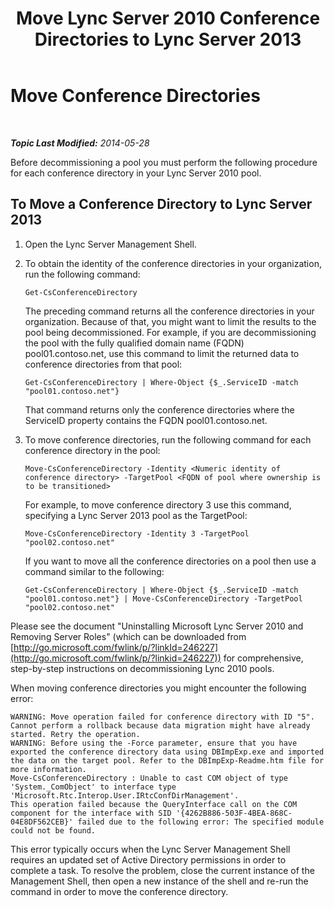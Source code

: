 ﻿---
title: Move Lync Server 2010 Conference Directories to Lync Server 2013
TOCTitle: Move Conference Directories
ms:assetid: 659867e0-ce91-4a95-9787-b1c1566460a8
ms:mtpsurl: https://technet.microsoft.com/en-us/library/Dn727126(v=OCS.15)
ms:contentKeyID: 62387565
ms.date: 07/23/2014
mtps_version: v=OCS.15
---

<div data-xmlns="http://www.w3.org/1999/xhtml">

<div class="topic" data-xmlns="http://www.w3.org/1999/xhtml" data-msxsl="urn:schemas-microsoft-com:xslt" data-cs="http://msdn.microsoft.com/en-us/">

<div data-asp="http://msdn2.microsoft.com/asp">

# Move Conference Directories

</div>

<div id="mainSection">

<div id="mainBody">

<span> </span>

_**Topic Last Modified:** 2014-05-28_

Before decommissioning a pool you must perform the following procedure for each conference directory in your Lync Server 2010 pool.

<div>

## To Move a Conference Directory to Lync Server 2013

1.  Open the Lync Server Management Shell.

2.  To obtain the identity of the conference directories in your organization, run the following command:
    
        Get-CsConferenceDirectory
    
    The preceding command returns all the conference directories in your organization. Because of that, you might want to limit the results to the pool being decommissioned. For example, if you are decommissioning the pool with the fully qualified domain name (FQDN) pool01.contoso.net, use this command to limit the returned data to conference directories from that pool:
    
        Get-CsConferenceDirectory | Where-Object {$_.ServiceID -match "pool01.contoso.net"}
    
    That command returns only the conference directories where the ServiceID property contains the FQDN pool01.contoso.net.

3.  To move conference directories, run the following command for each conference directory in the pool:
    
        Move-CsConferenceDirectory -Identity <Numeric identity of conference directory> -TargetPool <FQDN of pool where ownership is to be transitioned>
    
    For example, to move conference directory 3 use this command, specifying a Lync Server 2013 pool as the TargetPool:
    
        Move-CsConferenceDirectory -Identity 3 -TargetPool "pool02.contoso.net"
    
    If you want to move all the conference directories on a pool then use a command similar to the following:
    
        Get-CsConferenceDirectory | Where-Object {$_.ServiceID -match "pool01.contoso.net"} | Move-CsConferenceDirectory -TargetPool "pool02.contoso.net"

Please see the document "Uninstalling Microsoft Lync Server 2010 and Removing Server Roles" (which can be downloaded from [http://go.microsoft.com/fwlink/p/?linkId=246227](http://go.microsoft.com/fwlink/p/?linkid=246227)) for comprehensive, step-by-step instructions on decommissioning Lync 2010 pools.

When moving conference directories you might encounter the following error:

    WARNING: Move operation failed for conference directory with ID "5". Cannot perform a rollback because data migration might have already started. Retry the operation.
    WARNING: Before using the -Force parameter, ensure that you have exported the conference directory data using DBImpExp.exe and imported the data on the target pool. Refer to the DBImpExp-Readme.htm file for more information.
    Move-CsConferenceDirectory : Unable to cast COM object of type 'System._ComObject' to interface type 'Microsoft.Rtc.Interop.User.IRtcConfDirManagement'. 
    This operation failed because the QueryInterface call on the COM component for the interface with SID '{4262B886-503F-4BEA-868C-04E8DF562CEB}' failed due to the following error: The specified module could not be found.

This error typically occurs when the Lync Server Management Shell requires an updated set of Active Directory permissions in order to complete a task. To resolve the problem, close the current instance of the Management Shell, then open a new instance of the shell and re-run the command in order to move the conference directory.

</div>

</div>

<span> </span>

</div>

</div>

</div>


